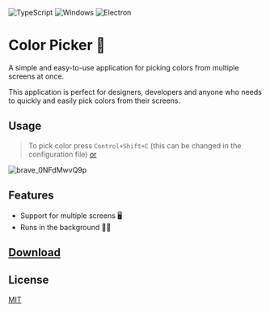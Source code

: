 ![TypeScript](https://img.shields.io/badge/TypeScript-007ACC?style=for-the-badge&logo=typescript&logoColor=white)
![Windows](https://img.shields.io/badge/Windows-0078D6?style=for-the-badge&logo=windows&logoColor=white)
![Electron](https://img.shields.io/badge/Electron-2B2E3A?style=for-the-badge&logo=electron&logoColor=9FEAF9)

# Color Picker 🎨

A simple and easy-to-use application for picking colors from multiple screens at once.

This application is perfect for designers, developers and anyone who needs to quickly and easily pick colors from their screens.

## Usage

> To pick color press `Control+Shift+C` (this can be changed in the configuration file) [or](https://i.imgur.com/BuLb6Q0.png)

![brave_0NFdMwvQ9p](https://user-images.githubusercontent.com/50458706/227369783-cc4b16eb-2cba-499f-be70-b516ec591f76.gif)

## Features

- Support for multiple screens 🖥️
- Runs in the background 🏃‍♂️

## [Download](https://github.com/OreQr/color-picker/releases)

## License

[MIT](https://github.com/OreQr/color-picker/blob/main/LICENSE)
